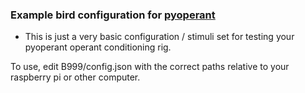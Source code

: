 ### Example bird configuration for [pyoperant](https://github.com/gentnerlab/pyoperant)
- This is just a very basic configuration / stimuli set for testing your pyoperant operant conditioning rig. 

To use, edit B999/config.json with the correct paths relative to your raspberry pi or other computer. 